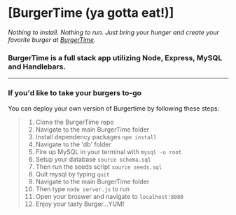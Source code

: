# [BurgerTime (ya gotta eat!)]

*Nothing to install. Nothing to run.  Just bring your hunger and create your favorite burger at [BurgerTime](https://burgertime-app.herokuapp.com/).*
<br>
### BurgerTime is a full stack app utilizing Node, Express, MySQL and Handlebars.
---
### If you'd like to take your burgers to-go
You can deploy your own version of Burgertime by following these steps:

> 1. Clone the BurgerTime repo 
> 2. Navigate to the main BurgerTime folder
> 3. Install dependency packages `npm install`
> 4. Navigate to the 'db' folder 
> 5. Fire up MySQL in your terminal with `mysql -u root`
> 6. Setup your database `source schema.sql`
> 7. Then run the seeds script `source seeds.sql`
> 8. Quit mysql by typing `quit`
> 9. Navigate to the main BurgerTime folder
> 10. Then type `node server.js` to run
> 11. Open your broswer and navigate to `localhost:8080`
> 12. Enjoy your tasty Burger...YUM!
